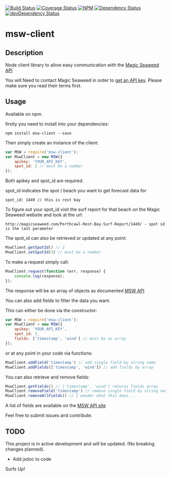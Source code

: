 [![Build Status](https://travis-ci.org/Daveloper87/msw-client.svg)](https://travis-ci.org/Daveloper87/msw-client)
[![Coverage Status](https://coveralls.io/repos/Daveloper87/msw-client/badge.svg)](https://coveralls.io/r/Daveloper87/msw-client)
[![NPM](https://img.shields.io/npm/v/msw-client.svg)](https://www.npmjs.com/package/msw-client)
[![Dependency Status](https://img.shields.io/david/Daveloper87/msw-client.svg)](https://david-dm.org/daveloper87/msw-client)
[![devDependency Status](https://img.shields.io/david/dev/Daveloper87/msw-client.svg)](https://david-dm.org/daveloper87/msw-client#info=devDependencies)

# msw-client

## Description

Node client library to allow easy communication with the [Magic Seaweed API](http://magicseaweed.com/developer/forecast-api)

You will Need to contact Magic Seaweed in order to [get an API key](http://magicseaweed.com/developer/sign-up).
Please make sure you read their terms first.

## Usage

Available on npm.

firstly you need to install into your dependencies:

    npm install msw-client --save

Then simply create an instance of the client:

```javascript
var MSW = require('msw-client');
var MswClient = new MSW({
    apikey: 'YOUR_API_KEY',
    spot_id: 2 // must be a number
});
```

Both apikey and spot_id are required.

spot_id indicates the spot / beach you want to get forecast data for

    spot_id: 1449 // this is rest bay

To figure out your spot_id visit the surf report for that beach on the Magic Seaweed website and look at the url:

    http://magicseaweed.com/Porthcawl-Rest-Bay-Surf-Report/1449/ - spot id is the last parameter

The spot_id can also be retrieved or updated at any point:

```javascript
MswClient.getSpotId() // 2
MswClient.setSpotId(3) // must be a number
```

To make a request simply call:

```javascript
MswClient.request(function (err, response) {
    console.log(response);
});
```

The response will be an array of objects as documented [MSW API](http://magicseaweed.com/developer/forecast-api)

You can also add fields to filter the data you want.

This can either be done via the constructor:

```javascript
var MSW = require('msw-client');
var MswClient = new MSW({
    apikey: 'YOUR_API_KEY',
    spot_id: 2,
    fields: ['timestamp', 'wind'] // must be an array
});
```

or at any point in your code via functions:

```javascript
MswClient.addField('timestamp') // add single field by string name
MswClient.addFields(['timestamp', 'wind']) // add fields by array
```

You can also retrieve and remove fields:

```javascript
MswClient.getFields() // ['timestamp', 'wind'] returns fields array
MswClient.removeField('timestamp') // remove single field by string name
MswClient.removeAllFields() // I wonder what this does...
```

A list of fields are available on the [MSW API site](http://magicseaweed.com/developer/forecast-api)

Feel free to submit issues and contribute.

## TODO

This project is in active development and will be updated. (No breaking changes planned).

- Add jsdoc to code

Surfs Up!




